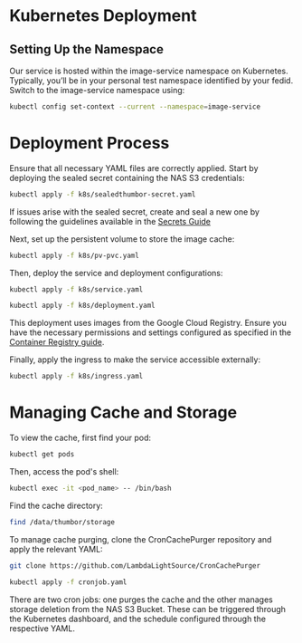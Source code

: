# Kubernetes Deployment

## Setting Up the Namespace

Our service is hosted within the image-service namespace on Kubernetes. Typically, you’ll be in your personal test namespace identified by your fedid. Switch to the image-service namespace using:

```bash
kubectl config set-context --current --namespace=image-service
```

# Deployment Process

Ensure that all necessary YAML files are correctly applied. Start by deploying the sealed secret containing the NAS S3 credentials:

```bash
kubectl apply -f k8s/sealedthumbor-secret.yaml
```

If issues arise with the sealed secret, create and seal a new one by following the guidelines available in the [Secrets Guide](https://dev-portal.diamond.ac.uk/guide/kubernetes/tutorials/secrets/)

Next, set up the persistent volume to store the image cache:

```bash
kubectl apply -f k8s/pv-pvc.yaml
```

Then, deploy the service and deployment configurations:

```bash
kubectl apply -f k8s/service.yaml

kubectl apply -f k8s/deployment.yaml
```

This deployment uses images from the Google Cloud Registry. Ensure you have the necessary permissions and settings configured as specified in the [Container Registry guide](https://confluence.diamond.ac.uk/display/CLOUD/Container+Registry).

Finally, apply the ingress to make the service accessible externally:

```bash
kubectl apply -f k8s/ingress.yaml
```

# Managing Cache and Storage

To view the cache, first find your pod:

```bash
kubectl get pods
```

Then, access the pod's shell:

```bash
kubectl exec -it <pod_name> -- /bin/bash
```

Find the cache directory:

```bash
find /data/thumbor/storage
```

To manage cache purging, clone the CronCachePurger repository and apply the relevant YAML:

```bash
git clone https://github.com/LambdaLightSource/CronCachePurger

kubectl apply -f cronjob.yaml
```

There are two cron jobs: one purges the cache and the other manages storage deletion from the NAS S3 Bucket. These can be triggered through the Kubernetes dashboard, and the schedule configured through the respective YAML.